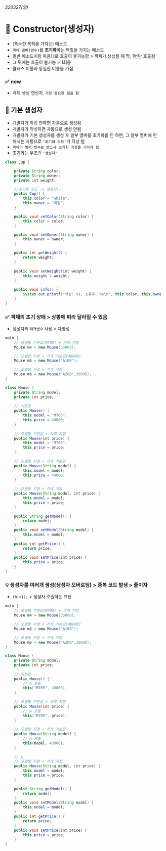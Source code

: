 *220327(일)*
# 📌 Constructor(생성자)
- (특수한 목적을 가지는) 메소드
- `객체 멤버(변수)`를 **초기화**하는 역할을 가지는 메소드
- 일반 메소드처럼 마음대로 호출이 불가능함 > 객체가 생성될 때 딱, 1번만 호출됨 
- 그 뒤에는 호출이 불가능 > 1회용
- 클래스 이름과 동일한 이름을 가짐

### ✅ new
- 객체 생성 연산자. `가장 중요한 일을 함`

## 📌 기본 생성자
- 개발자가 작성 안하면 자동으로 생성됨
- 개발자가 작성하면 자동으로 생성 안됨
- 개발자가 기본 생성자를 생성 후 일부 멤버를 초기화를 안 하면, 그 일부 멤버에 한해서는 자동으로 `'초기화 코드'`가 작성 됨
- `객체의 멤버 변수는 반드시 초기화 과정을 거치게 됨`
- 초기화는 무조건 `'생성자'`
```java
class Cup {

	private String color;
	private String owner;
	private int weight;

	//초기화 코드 -> 생성자!!!
	public Cup() {
		this.color = "white";
		this.owner = "미정";
	}

	public void setColor(String color) {
		this.color = color;
	}

	public void setOwner(String owner) {
		this.owner = owner;
	}

	public int getWeight() {
		return weight;
	}
	
	public void setWeight(int weight) {
		this.weight = weight;
	}
	
	public void info() {
		System.out.printf("색상: %s, 소유주: %s\n", this.color, this.owner);
	}
}
```

### ✅ 객체의 초기 상태 > 상황에 따라 달라질 수 있음
- 생성자의 `매개변수` 사용 > 다양성

```java
main {
	// 모델명 기본값(M705) + 가격 지정
	Mouse m4 = new Mouse(35000);

	// 모델명 지정 + 가격 기본값(40000)
	Mouse m5 = new Mouse("A100");

	// 모델명 지정 + 가격 지정
	Mouse m6 = new Mouse("A200",30000);
}

class Mouse {
	private String model;
	private int price;
	
	// 기본값
	public Mouse() {
		this.model = "M705";
		this.price = 40000;
	}
	
	// 모델명 기본값 + 가격 지정
	public Mouse(int price) {
		this.model = "M705";
		this.price = price;
	}
	
	// 모델명 지정 + 가격 기본값
	public Mouse(String model) {
		this.model = model;
		this.price = 40000;
	}
	
	// 모델명 지정 + 가격 지정
	public Mouse(String model, int price) {
		this.model = model;
		this.price = price;
	}

	public String getModel() {
		return model;
	}
	public void setModel(String model) {
		this.model = model;
	}
	public int getPrice() {
		return price;
	}
	public void setPrice(int price) {
		this.price = price;
	}
}
```

### 💡 생성자를 여러개 생성(생성자 오버로딩) > 중복 코드 발생 > 줄이자
- `this();` > 생성자 호출하는 표현

```java
main {
	// 모델명 기본값(M705) + 가격 지정
	Mouse m4 = new Mouse(35000);

	// 모델명 지정 + 가격 기본값(40000)
	Mouse m5 = new Mouse("A100");

	// 모델명 지정 + 가격 지정
	Mouse m6 = new Mouse("A200",30000);
}

class Mouse {
	private String model;
	private int price;
	
	// 기본값
	public Mouse() {
		// A 호출
		this("M705", 40000);
	}
	
	// 모델명 기본값 + 가격 지정
	public Mouse(int price) {
		// A 호출
		this("M705", price);
	}
	
	// 모델명 지정 + 가격 기본값
	public Mouse(String model) {
		// A 호출
		this(model, 40000);
	}
	
	// A.
	// 모델명 지정 + 가격 지정
	public Mouse(String model, int price) {
		this.model = model;
		this.price = price;
	}

	public String getModel() {
		return model;
	}
	public void setModel(String model) {
		this.model = model;
	}
	public int getPrice() {
		return price;
	}
	public void setPrice(int price) {
		this.price = price;
	}
}
```
